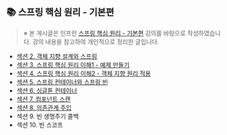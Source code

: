 ## 📚 스프링 핵심 원리 - 기본편

> ※ 본 게시글은 인프런 [스프링 핵심 원리 - 기본편](https://www.inflearn.com/course/%EC%8A%A4%ED%94%84%EB%A7%81-%ED%95%B5%EC%8B%AC-%EC%9B%90%EB%A6%AC-%EA%B8%B0%EB%B3%B8%ED%8E%B8/dashboard) 강의를 바탕으로 작성하였습니다.
강의 내용을 참고하여 개인적으로 정리한 글입니다.

- [섹션 2. 객체 지향 설계와 스프링](https://velog.io/@gyngxn_/%EC%9D%B8%ED%94%84%EB%9F%B0-%EC%8A%A4%ED%94%84%EB%A7%81-%ED%95%B5%EC%8B%AC%EC%9B%90%EB%A6%AC-%EA%B8%B0%EB%B3%B8%ED%8E%B8)
- [섹션 3. 스프링 핵심 원리 이해1 - 예제 만들기](https://velog.io/@gyngxn_/%EC%9D%B8%ED%94%84%EB%9F%B0-%EC%8A%A4%ED%94%84%EB%A7%81-%ED%95%B5%EC%8B%AC%EC%9B%90%EB%A6%AC-%EA%B8%B0%EB%B3%B8%ED%8E%B8-%ED%95%B5%EC%8B%AC-%EC%9B%90%EB%A6%AC-%EC%9D%B4%ED%95%B41)
- [섹션 4. 스프링 핵심 원리 이해2 - 객체 지향 원리 적용](https://velog.io/@gyngxn_/%EA%B0%9D%EC%B2%B4%EC%A7%80%ED%96%A5%EC%9B%90%EB%A6%AC%EC%A0%81%EC%9A%A9)
- [섹션 5. 스프링 컨테이너와 스프링 빈](https://velog.io/@gyngxn_/%EC%9D%B8%ED%94%84%EB%9F%B0-%EC%8A%A4%ED%94%84%EB%A7%81-%ED%95%B5%EC%8B%AC%EC%9B%90%EB%A6%AC-%EA%B8%B0%EB%B3%B8%ED%8E%B8-%EC%8A%A4%ED%94%84%EB%A7%81-%EC%BB%A8%ED%85%8C%EC%9D%B4%EB%84%88%EC%99%80-%EB%B9%88)
- [섹션 6. 싱글톤 컨테이너](https://velog.io/@gyngxn_/%EC%9D%B8%ED%94%84%EB%9F%B0-%EC%8A%A4%ED%94%84%EB%A7%81-%ED%95%B5%EC%8B%AC%EC%9B%90%EB%A6%AC-%EA%B8%B0%EB%B3%B8%ED%8E%B8-%EC%8B%B1%EA%B8%80%ED%86%A4-%EC%BB%A8%ED%85%8C%EC%9D%B4%EB%84%88)
- [섹션 7. 컴포넌트 스캔](https://velog.io/@gyngxn_/%EC%9D%B8%ED%94%84%EB%9F%B0-%EC%8A%A4%ED%94%84%EB%A7%81-%ED%95%B5%EC%8B%AC%EC%9B%90%EB%A6%AC-%EA%B8%B0%EB%B3%B8%ED%8E%B8-%EC%BB%B4%ED%8F%AC%EB%84%8C%ED%8A%B8-%EC%8A%A4%EC%BA%94)
- [섹션 8. 의존관계 주입](https://velog.io/@gyngxn_/%EC%9D%B8%ED%94%84%EB%9F%B0-%EC%8A%A4%ED%94%84%EB%A7%81-%ED%95%B5%EC%8B%AC%EC%9B%90%EB%A6%AC-%EA%B8%B0%EB%B3%B8%ED%8E%B8-%EC%9D%98%EC%A1%B4%EA%B4%80%EA%B3%84-%EC%9E%90%EB%8F%99-%EC%A3%BC%EC%9E%85)
- 섹션 9. 빈 생명주기 콜백
- 섹션 10. 빈 스코프
